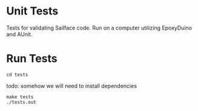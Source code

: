 # Unit Tests

Tests for validating Sailface code. Run on a computer utilizing EpoxyDuino and AUnit.

# Run Tests

```
cd tests
```

todo: somehow we will need to install dependencies

```
make tests
./tests.out
```
